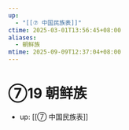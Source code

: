 ```yaml
---
up:
  - "[[⑦ 中国民族表]]"
ctime: 2025-03-01T13:56:45+08:00
aliases:
  - 朝鲜族
mtime: 2025-09-09T12:37:04+08:00
---
```


# ⑦19 朝鲜族

- up: [[⑦ 中国民族表]]
